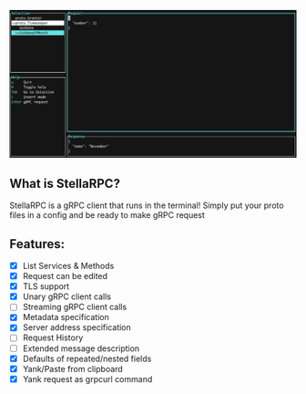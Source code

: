 ![](img/screen.png)

## What is StellaRPC?

StellaRPC is a gRPC client that runs in the terminal! Simply put your proto files in a config and be ready to make gRPC request

## Features:
- [x] List Services & Methods
- [x] Request can be edited
- [x] TLS support
- [x] Unary gRPC client calls
- [ ] Streaming gRPC client calls
- [x] Metadata specification
- [x] Server address specification
- [ ] Request History
- [ ] Extended message description
- [x] Defaults of repeated/nested fields
- [x] Yank/Paste from clipboard
- [x] Yank request as grpcurl command
